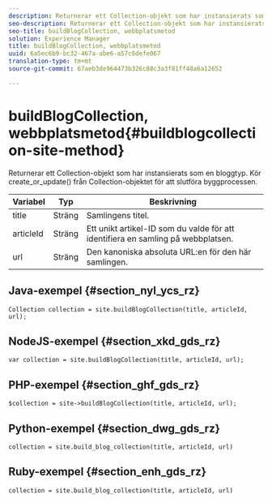 ```yaml
---
description: Returnerar ett Collection-objekt som har instansierats som en bloggtyp. Kör create_or_update() från Collection-objektet för att slutföra byggprocessen.
seo-description: Returnerar ett Collection-objekt som har instansierats som en bloggtyp. Kör create_or_update() från Collection-objektet för att slutföra byggprocessen.
seo-title: buildBlogCollection, webbplatsmetod
solution: Experience Manager
title: buildBlogCollection, webbplatsmetod
uuid: 6a5ec6b9-bc32-467a-abe6-a57c6defe067
translation-type: tm+mt
source-git-commit: 67aeb3de964473b326c88c3a3f81ff48a6a12652

---
```



# buildBlogCollection, webbplatsmetod{#buildblogcollection-site-method}

Returnerar ett Collection-objekt som har instansierats som en bloggtyp. Kör create_or_update() från Collection-objektet för att slutföra byggprocessen.

| Variabel | Typ | Beskrivning |
|--- |--- |--- |
| title | Sträng | Samlingens titel. |
| articleId | Sträng | Ett unikt artikel-ID som du valde för att identifiera en samling på webbplatsen. |
| url | Sträng | Den kanoniska absoluta URL:en för den här samlingen. |

## Java-exempel {#section_nyl_ycs_rz}

```
Collection collection = site.buildBlogCollection(title, articleId, url); 
```

## NodeJS-exempel {#section_xkd_gds_rz}

```
var collection = site.buildBlogCollection(title, articleId, url); 
```

## PHP-exempel {#section_ghf_gds_rz}

```
$collection = site->buildBlogCollection(title, articleId, url); 
```

## Python-exempel {#section_dwg_gds_rz}

```
collection = site.build_blog_collection(title, articleId, url) 
```

## Ruby-exempel {#section_enh_gds_rz}

```
collection = site.build_blog_collection(title, articleId, url) 
```


